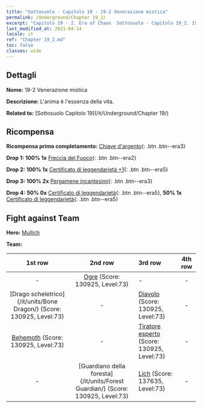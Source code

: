 ```yaml
---
title: "Sottosuolo - Capitolo 19 - 19-2 Venerazione mistica"
permalink: /Underground/Chapter 19_2/
excerpt: "Capitolo 19 - 2. Era of Chaos  Sottosuolo - Capitolo 19_2. 19-2 Venerazione mistica"
last_modified_at: 2021-04-14
locale: it
ref: "Chapter 19_2.md"
toc: false
classes: wide
---
```


## Dettagli

 **Nome:** 19-2 Venerazione mistica

 **Descrizione:** L'anima è l'essenza della vita.

 **Related to:** [Sottosuolo Capitolo 19](/it/Underground/Chapter 19/)

## Ricompensa

 **Ricompensa primo completamento:** [Chiave d'argento](/it/Items/con_693/){: .btn .btn--era3}

 **Drop 1:** **100% 1x** [Freccia del Fuoco](/it/Items/her_413/){: .btn .btn--era2}

 **Drop 2:** **100% 1x** [Certificato di leggendarietà +1](/it/Items/mat_74/){: .btn .btn--era5}

 **Drop 3:** **100% 2x** [Pergamene incantesimi](/it/Items/con_694/){: .btn .btn--era3}

 **Drop 4:** **50% 0x** [Certificato di leggendarietà](/it/Items/mat_67/){: .btn .btn--era5}, **50% 1x** [Certificato di leggendarietà](/it/Items/mat_67/){: .btn .btn--era5}


## Fight against Team
 **Hero:** [Mullich](/it/heroes/Mullich/)

 **Team:**


  | 1st row | 2nd row | 3rd row | 4th row |
  |:----:|:----:|:----|:----:|
  | - | [Ogre](/it/units/Ogre/) (Score: 130925, Level:73)  | - | - |
  | [Drago scheletrico](/it/units/Bone Dragon/) (Score: 130925, Level:73)  | - | [Diavolo](/it/units/Devil/) (Score: 130925, Level:73)  | - |
  | [Behemoth](/it/units/Behemoth/) (Score: 130925, Level:73)  | - | [Tiratore esperto](/it/units/Sharpshooter/) (Score: 130925, Level:73)  | - |
  | - | [Guardiano della foresta](/it/units/Forest Guardian/) (Score: 130925, Level:73)  | [Lich](/it/units/Lich/) (Score: 137635, Level:73)  | - |



